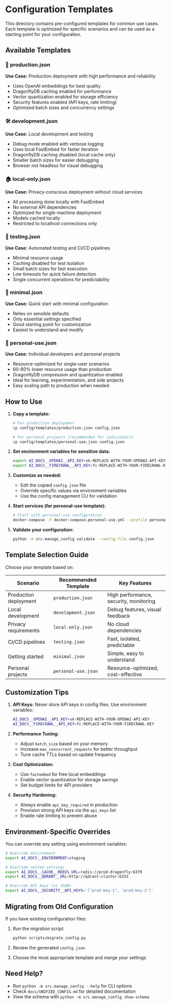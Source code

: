 # Configuration Templates

This directory contains pre-configured templates for common use cases. Each template is optimized for specific scenarios and can be used as a starting point for your configuration.

## Available Templates

### 🚀 production.json

**Use Case:** Production deployment with high performance and reliability

- Uses OpenAI embeddings for best quality
- DragonflyDB caching enabled for performance
- Vector quantization enabled for storage efficiency
- Security features enabled (API keys, rate limiting)
- Optimized batch sizes and concurrency settings

### 🛠️ development.json

**Use Case:** Local development and testing

- Debug mode enabled with verbose logging
- Uses local FastEmbed for faster iteration
- DragonflyDB caching disabled (local cache only)
- Smaller batch sizes for easier debugging
- Browser not headless for visual debugging

### 🏠 local-only.json

**Use Case:** Privacy-conscious deployment without cloud services

- All processing done locally with FastEmbed
- No external API dependencies
- Optimized for single-machine deployment
- Models cached locally
- Restricted to localhost connections only

### 🧪 testing.json

**Use Case:** Automated testing and CI/CD pipelines

- Minimal resource usage
- Caching disabled for test isolation
- Small batch sizes for fast execution
- Low timeouts for quick failure detection
- Single concurrent operations for predictability

### 📄 minimal.json

**Use Case:** Quick start with minimal configuration

- Relies on sensible defaults
- Only essential settings specified
- Good starting point for customization
- Easiest to understand and modify

### 👤 personal-use.json

**Use Case:** Individual developers and personal projects

- Resource-optimized for single-user scenarios
- 60-80% lower resource usage than production
- DragonflyDB compression and quantization enabled
- Ideal for learning, experimentation, and side projects
- Easy scaling path to production when needed

## How to Use

1. **Copy a template:**

   ```bash
   # For production deployment
   cp config/templates/production.json config.json
   
   # For personal projects (recommended for individuals)
   cp config/templates/personal-use.json config.json
   ```

2. **Set environment variables for sensitive data:**

   ```bash
   export AI_DOCS__OPENAI__API_KEY=sk-REPLACE-WITH-YOUR-OPENAI-API-KEY
   export AI_DOCS__FIRECRAWL__API_KEY=fc-REPLACE-WITH-YOUR-FIRECRAWL-KEY
   ```

3. **Customize as needed:**
   - Edit the copied `config.json` file
   - Override specific values via environment variables
   - Use the config management CLI for validation

4. **Start services (for personal-use template):**

   ```bash
   # Start with personal-use configuration
   docker-compose -f docker-compose.personal-use.yml --profile personal-use up -d
   ```

5. **Validate your configuration:**

   ```bash
   python -m src.manage_config validate --config-file config.json
   ```

## Template Selection Guide

Choose your template based on:

| Scenario | Recommended Template | Key Features |
|----------|---------------------|--------------|
| Production deployment | `production.json` | High performance, security, monitoring |
| Local development | `development.json` | Debug features, visual feedback |
| Privacy requirements | `local-only.json` | No cloud dependencies |
| CI/CD pipelines | `testing.json` | Fast, isolated, predictable |
| Getting started | `minimal.json` | Simple, easy to understand |
| Personal projects | `personal-use.json` | Resource-optimized, cost-effective |

## Customization Tips

1. **API Keys:** Never store API keys in config files. Use environment variables:

   ```bash
   AI_DOCS__OPENAI__API_KEY=sk-REPLACE-WITH-YOUR-OPENAI-API-KEY
   AI_DOCS__FIRECRAWL__API_KEY=fc-REPLACE-WITH-YOUR-FIRECRAWL-KEY
   ```

2. **Performance Tuning:**
   - Adjust `batch_size` based on your memory
   - Increase `max_concurrent_requests` for better throughput
   - Tune cache TTLs based on update frequency

3. **Cost Optimization:**
   - Use `fastembed` for free local embeddings
   - Enable vector quantization for storage savings
   - Set budget limits for API providers

4. **Security Hardening:**
   - Always enable `api_key_required` in production
   - Provision strong API keys via the `api_keys` list
   - Enable rate limiting to prevent abuse

## Environment-Specific Overrides

You can override any setting using environment variables:

```bash
# Override environment
export AI_DOCS__ENVIRONMENT=staging

# Override nested settings
export AI_DOCS__CACHE__REDIS_URL=redis://prod-dragonfly:6379
export AI_DOCS__QDRANT__URL=http://qdrant-cluster:6333

# Override API keys (as JSON)
export AI_DOCS__SECURITY__API_KEYS='["prod-key-1", "prod-key-2"]'
```

## Migrating from Old Configuration

If you have existing configuration files:

1. Run the migration script:

   ```bash
   python scripts/migrate_config.py
   ```

2. Review the generated `config.json`

3. Choose the most appropriate template and merge your settings

## Need Help?

- Run `python -m src.manage_config --help` for CLI options
- Check `docs/UNIFIED_CONFIG.md` for detailed documentation
- View the schema with `python -m src.manage_config show-schema`
